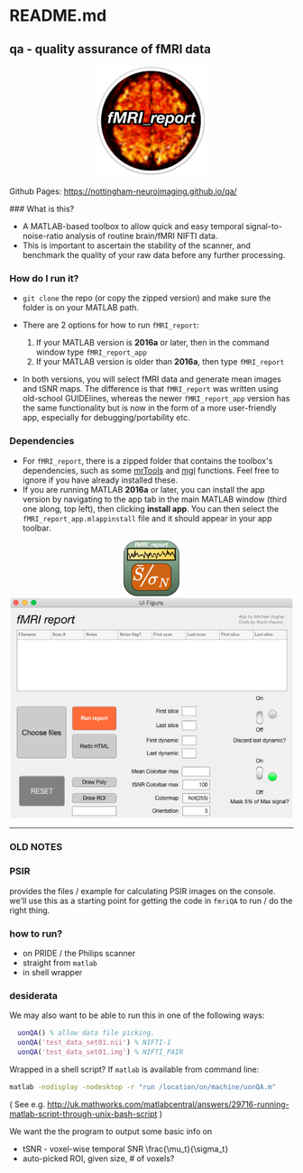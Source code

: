 # README.md
## qa - quality assurance of fMRI data  

<center>
<img src="fMRI_report_app/aesthetics/logo.png" alt="fMRI_report_app logo" width="200"/>
</center>

Github Pages: <https://nottingham-neuroimaging.github.io/qa/>

### What is this?  
* A MATLAB-based toolbox to allow quick and easy temporal signal-to-noise-ratio analysis of routine brain/fMRI NIFTI data.
* This is important to ascertain the stability of the scanner, and benchmark the quality of your raw data before any further processing.

### How do I run it?
* `git clone` the repo (or copy the zipped version) and make sure the folder is on your MATLAB path.
* There are 2 options for how to run `fMRI_report`:
	1. If your MATLAB version is **2016a** or later, then in the command window type `fMRI_report_app`
	2. If your MATLAB version is older than **2016a**, then type `fMRI_report`

* In both versions, you will select fMRI data and generate mean images and tSNR maps. The difference is that `fMRI_report` was written using old-school GUIDElines, whereas the newer `fMRI_report_app` version has the same functionality but is now in the form of a more user-friendly app, especially for debugging/portability etc.

### Dependencies  
* For `fMRI_report`, there is a zipped folder that contains the toolbox's dependencies, such as some [mrTools][] and [mgl][] functions. Feel free to ignore if you have already installed these.
* If you are running MATLAB **2016a** or later, you can install the app version by navigating to the app tab in the main MATLAB window (third one along, top left), then clicking **install app**. You can then select the `fMRI_report_app.mlappinstall` file and it should appear in your app toolbar.

<center>
<img src="fMRI_report_app/aesthetics/biglogo.png" alt="fMRI_report_app logo" width="100"/>
</center>

<center>
<img src="fMRI_report_app/aesthetics/fMRI_report_image.png" alt="fMRI_report_app screenshot" width="500"/>
</center>

[mrTools]: https://github.com/julienbesle/mrTools
[mgl]: https://github.com/justingardner/mgl
[comment]: # (fMRI_report_app/fMRI_report_image.png)

--------------------

### OLD NOTES

### PSIR

provides the files / example for calculating PSIR images on the console. we'll use this as a starting point for getting the code in ``fmriQA`` to run / do the right thing.

### how to run?

- on PRIDE / the Philips scanner
- straight from ``matlab``
- in shell wrapper


### desiderata

We may also want to be able to run this in one of the following ways:

```matlab
  uonQA() % allow data file picking.
  uonQA('test_data_set01.nii') % NIFTI-1
  uonQA('test_data_set01.img') % NIFTI_PAIR
```

Wrapped in a shell script? If ``matlab`` is available from command line:

```bash
matlab -nodisplay -nodesktop -r "run /location/on/machine/uonQA.m"
```
( See e.g. http://uk.mathworks.com/matlabcentral/answers/29716-running-matlab-script-through-unix-bash-script )

We want the the program to output some basic info on
  - tSNR - voxel-wise temporal SNR \frac{\mu_t}{\sigma_t}
  - auto-picked ROI, given size, # of voxels?